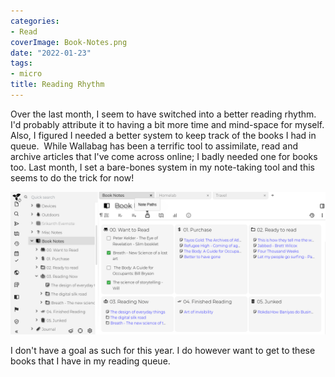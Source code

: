 ```yaml
---
categories:
- Read
coverImage: Book-Notes.png
date: "2022-01-23"
tags:
- micro
title: Reading Rhythm
---
```


Over the last month, I seem to have switched into a better reading rhythm. I'd probably attribute it to having a bit more time and mind-space for myself. Also, I figured I needed a better system to keep track of the books I had in queue.  While Wallabag has been a terrific tool to assimilate, read and archive articles that I've come across online; I badly needed one for books too. Last month, I set a bare-bones system in my note-taking tool and this seems to do the trick for now!

![](images/Book-Notes.png)

I don't have a goal as such for this year. I do however want to get to these books that I have in my reading queue.
